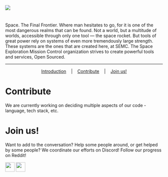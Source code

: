 <img src="https://lh4.googleusercontent.com/mCF9LqaPh971OurGeb7SF4SV979DUumVf_5RzxSznJSRSc7J7mNk1OS8cEMXcSusjMjCPAof4ItHJvgRw0P5=w1920-h942-rw"/>

<h1 id="introduction"></h1>
Space. The Final Frontier. Where man hesitates to go, for it is one of the most dangerous realms that can be found. Not a world, but a multitude of worlds, accessible through only one tool — the space rocket. But tools of great power rely on systems of even more tremendously large strength. These systems are the ones that are created here, at SEMC. The Space Exploration Mission Control organization strives to create powerful tools and services, Open Sourced. 
<hr/>
<p align="center">
  <a href="#introduction">Introduction</a>
  &nbsp;&nbsp;&nbsp;|&nbsp;&nbsp;&nbsp;
  <a href="#contribute">Contribute</a>
  &nbsp;&nbsp;&nbsp;|&nbsp;&nbsp;&nbsp;
  <a href="#join-us">Join us!</a>
</p>

# Contribute
We are currently working on deciding multiple aspects of our code - language, tech stack, etc. 

# Join us!
Want to add to the conversation? Help some people around, or get helped by some people? We coordinate our efforts on Discord! Follow our progress on Reddit!

<a href="https://discord.gg/xZ85yy5" align="center"><img height="30" width="30" src="https://external-content.duckduckgo.com/iu/?u=https%3A%2F%2Fmaxcdn.icons8.com%2FShare%2Ficon%2FLogos%2Fdiscord_logo1600.png&f=1&nofb=1"/></a>
<a href="https://reddit.com/r/SpaceExpMissionCtrl" align="center"><img height="30" width="30" src="https://external-content.duckduckgo.com/iu/?u=https%3A%2F%2Fexternal-preview.redd.it%2FiDdntscPf-nfWKqzHRGFmhVxZm4hZgaKe5oyFws-yzA.png%3Fwidth%3D720%26auto%3Dwebp%26s%3Dbe9d031a2551b47bcd40ec45feec636d42a32127&f=1&nofb=1"/></a>
